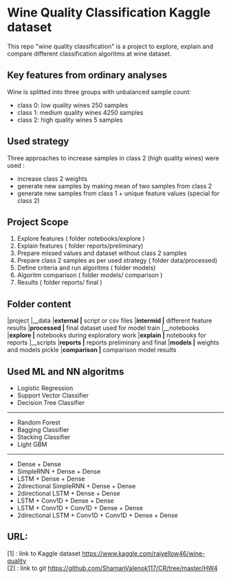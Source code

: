 # Wine Quality Classification Kaggle dataset 
This repo "wine quality classification" is a project to explore, explain and compare different classification algoritms at wine dataset.

## Key features from ordinary analyses
Wine is splitted into three groups with unbalanced sample count: 
- class 0: low quality wines 250 samples
- class 1: medium quality wines 4250 samples
- class 2: high quality wines 5 samples


## Used strategy
Three approaches to increase samples in class 2 (high quality wines) were used :
- increase class 2 weights
- generate new samples by making mean of two samples from class 2
- generate new samples from class 1 + unique feature values (special for class 2)

## Project Scope
1. Explore features ( folder notebooks/explore )
1. Explain features ( folder reports/preliminary)
1. Prepare missed values and dataset without class 2 samples
1. Prepare class 2 samples as per used strategy ( folder data/processed)
1. Define criteria and run algoritms ( folder models)
1. Algoritm comparison ( folder models/ comparison )
1. Results ( folder reports/ final )
 

## Folder content
|project
|__data
	|__external
		|__ script or csv files
	|__intermid
		|__ different feature results
	|__processed 
		|__ final dataset used for model train 
|__notebooks
   |__explore
      |__ notebooks during exploratory work
   |__explain
       |__ notebooks for reports 
|__scripts 
|__reports 
   |__ reports preliminary and final 
|__models
	|__ weights and models pickle
	|__comparison 
		|__ comparison model results		

## Used ML and NN algoritms
- Logistic Regression
- Support Vector Classifier
- Decision Tree Classifier
---
- Random Forest
- Bagging Classifier
- Stacking Classifier
- Light GBM
---
- Dense + Dense
- SimpleRNN + Dense + Dense
- LSTM + Dense + Dense
- 2directional SimpleRNN + Dense  + Dense
- 2directional LSTM + Dense + Dense
- LSTM + Conv1D + Dense + Dense
- LSTM + Conv1D + Conv1D + Dense + Dense
- 2directional LSTM + Conv1D + Conv1D + Dense + Dense

## URL:	
[1] : link to Kaggle dataset https://www.kaggle.com/rajyellow46/wine-quality  
[2] : link to git https://github.com/ShamanValenok117/CR/tree/master/HW4


